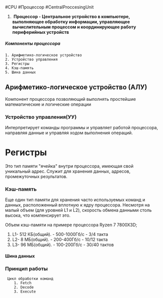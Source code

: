 #CPU  #Процессор #CentralProccesingUnit

1.  ****Процессор - Центральное устройство в компьютере, выполняющее обработку информации, управляющее вычислительным процессом и координирующее работу периферийных устройств****

##### Компоненты процессора
	1. Арифметико-логическое устройство
	2. Устройство управления
	3. Регистры
	4. Кэш-память
	5. Шина данных
## Арифметико-логическое устройство (АЛУ)

Компонент процессора позволяющий выполнять простейшие математические и логические операции

### Устройство управления(УУ)

Интерпретирует команды программы и управляет работой процессора, направляя данные и управляя ходом выполнения операций.

# Регистры

Это тип памяти "ячейка" внутри процессора, имеющая свой уникальный адрес. Служит для хранения данных, адресов, промежуточных результатов.

### Кэш-память
 
Еще один тип памяти для хранения часто используемых команд и данных, расположенный вплотную к ядру процессора. Несмотря на малый объем (для уровней L1 и L2), скорость обмена данными столь высока, что компенсирует это.

Объем кэш-памяти на примере процессора Ryzen 7 7800X3D;

1. L1- 512 КБ(общий). - 500-1000Гб/c - 3/4 такта
2. L2- 8 МБ(общий).  - 200-400Гб/c - 10/12 такта
3. L3- 96 МБ(общий). - 100-200Гб/c - 30/40 тактов
#### Шина данных

### Принцип работы
     Цикл обработки команд
		1. Fetch
		2. Decode
		3. Execute